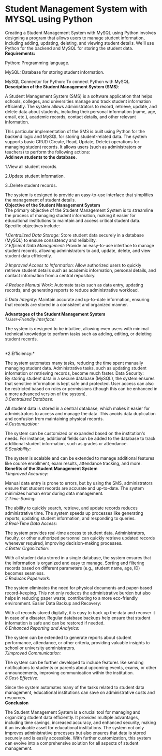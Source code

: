 # Student Management System with MYSQL using Python
Creating a Student Management System with MySQL using Python involves designing a program that allows users to manage student information, including adding, updating, deleting, and viewing student details. We'll use Python for the backend and MySQL for storing the student data.
<br>
**Requirements:**
<br>

Python: Programming language.
<br>

MySQL: Database for storing student information.
<br>

MySQL Connector for Python: To connect Python with MySQL.
<br>
**Description of the Student Management System (SMS)**:
<br>

A Student Management System (SMS) is a software application that helps schools, colleges, and universities manage and track student information efficiently. The system allows administrators to record, retrieve, update, and delete data about students, including their personal information (name, age, email, etc.), academic records, contact details, and other relevant information.

This particular implementation of the SMS is built using Python for the backend logic and MySQL for storing student-related data. The system supports basic CRUD (Create, Read, Update, Delete) operations for managing student records. It allows users (such as administrators or teachers) to perform the following actions:
<br>
**Add new students to the database.**
<br>

1.View all student records.
<br>

2.Update student information.
<br>

3..Delete student records.
<br>

The system is designed to provide an easy-to-use interface that simplifies the management of student details.
<br>
**Objective of the Student Management System**<br>
The primary objective of the Student Management System is to streamline the process of managing student information, making it easier for educational institutions to maintain and access critical student data. Specific objectives include:
<br>

*1.Centralized Data Storage:* Store student data securely in a database (MySQL) to ensure consistency and reliability.<br>
*2.Efficient Data Management:* Provide an easy-to-use interface to manage student records, allowing administrators to add, update, delete, and view student data efficiently.<br>


*3.Improved Access to Information:* Allow authorized users to quickly retrieve student details such as academic information, personal details, and contact information from a central repository.
<br>

*4.Reduce Manual Work:* Automate tasks such as data entry, updating records, and generating reports to reduce administrative workload.<br>


*5.Data Integrity:* Maintain accurate and up-to-date information, ensuring that records are stored in a consistent and organized manner.<br>

**Advantages of the Student Management System**<br>
*1.User-Friendly Interface:*

The system is designed to be intuitive, allowing even users with minimal technical knowledge to perform tasks such as adding, editing, or deleting student records.<br>

<br>
*2.Efficiency:*

The system automates many tasks, reducing the time spent manually managing student data. Administrative tasks, such as updating student information or retrieving records, become much faster.
Data Security:
<br>
By storing student data in a secure database (MySQL), the system ensures that sensitive information is kept safe and protected. User access can also be restricted based on roles or permissions (though this can be enhanced in a more advanced version of the system).
<br>
*3.Centralized Database:*

All student data is stored in a central database, which makes it easier for administrators to access and manage the data. This avoids data duplication and confusion from maintaining physical records.
<br>
*4.Customization:*

The system can be customized or expanded based on the institution's needs. For instance, additional fields can be added to the database to track additional student information, such as grades or attendance.
<br>
*5.Scalability:*

The system is scalable and can be extended to manage additional features like course enrollment, exam results, attendance tracking, and more.
<br>
**Benefits of the Student Management System**<br>
*1.Improved Accuracy:*

Manual data entry is prone to errors, but by using the SMS, administrators ensure that student records are accurate and up-to-date. The system minimizes human error during data management.
<br>
*2.Time-Saving:*

The ability to quickly search, retrieve, and update records reduces administrative time. The system speeds up processes like generating reports, updating student information, and responding to queries.
<br>
*3.Real-Time Data Access:*

The system provides real-time access to student data. Administrators, faculty, or other authorized personnel can quickly retrieve updated records whenever required, improving decision-making processes.
<br>
*4.Better Organization:*

With all student data stored in a single database, the system ensures that the information is organized and easy to manage. Sorting and filtering records based on different parameters (e.g., student name, age, ID) becomes seamless.
<br>
*5.Reduces Paperwork:*

The system eliminates the need for physical documents and paper-based record-keeping. This not only reduces the administrative burden but also helps in reducing paper waste, contributing to a more eco-friendly environment.
Easier Data Backup and Recovery:

With all records stored digitally, it is easy to back up the data and recover it in case of a disaster. Regular database backups help ensure that student information is safe and can be restored if needed.
<br>
*6.Enhanced Reporting and Analytics:*

The system can be extended to generate reports about student performance, attendance, or other criteria, providing valuable insights to school or university administrators.
<br>
*7.Improved Communication:*

The system can be further developed to include features like sending notifications to students or parents about upcoming events, exams, or other announcements, improving communication within the institution.
<br>
*8.Cost-Effective:*

Since the system automates many of the tasks related to student data management, educational institutions can save on administrative costs and resources.
<br>
**Conclusion**
<br>

The Student Management System is a crucial tool for managing and organizing student data efficiently. It provides multiple advantages, including time savings, increased accuracy, and enhanced security, making it an invaluable asset for educational institutions. The system not only improves administrative processes but also ensures that data is stored securely and is easily accessible. With further customization, this system can evolve into a comprehensive solution for all aspects of student management.
